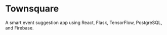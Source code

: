 # Townsquare

A smart event suggestion app using React, Flask, TensorFlow, PostgreSQL, and Firebase.